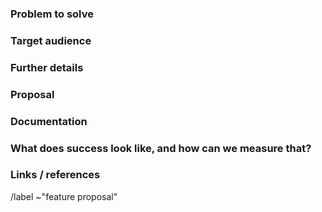 ### Problem to solve

<!-- What problem do we solve? -->

### Target audience

<!-- For whom are we doing this? Include either a persona from https://design.gitlab.com/getting-started/personas
or define a specific company role. e.a. "Release Manager" or "Security Analyst" -->

### Further details

<!-- Include use cases, benefits, and/or goals (contributes to our vision?) -->

### Proposal

<!-- How are we going to solve the problem? -->

### Documentation

<!--
* What doc pages need to be created or updated across user, admin, and API docs?
* What concepts, procedures, or information is needed in each area? Is there an 'old way' or workaround to deprecate?

Product managers:
* By the kickoff, finalize the answers to the bullets above, and:
  * If applicable, specify new or updated feature name(s), description(s), benefits,
    and use cases, which may all be used in the documentation or features.yml.
  * Specify which use cases or scenarios would benefit from a set of instructions
    or a guide unique to that use case. -->

### What does success look like, and how can we measure that?

<!-- If no way to measure success, link to an issue that will implement a way to measure this -->

### Links / references

/label ~"feature proposal"
